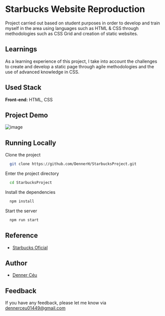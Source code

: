 
# Starbucks Website Reproduction

Project carried out based on student purposes in order to develop and train myself in the area using languages ​​such as HTML & CSS through methodologies such as CSS Grid and creation of static websites.
## Learnings

As a learning experience of this project, I take into account the challenges to create and develop a static page through agile methodologies and the use of advanced knowledge in CSS.

## Used Stack

**Front-end:** HTML, CSS


## Project Demo

![image](https://user-images.githubusercontent.com/90917273/167725664-f32b029d-eaec-44f9-a095-9310dab4c837.png)


## Running Locally

Clone the project

```bash
  git clone https://github.com/DennerH/StarbucksProject.git
```

Enter the project directory

```bash
  cd StarbucksProject
```

Install the dependencies

```bash
  npm install
```

Start the server

```bash
  npm run start
```


## Reference

 - [Starbucks Oficial](https://www.starbucks.com/)


## Author

- [Denner Céu](https://www.linkedin.com/in/dennerhcrodrigues/)


## Feedback

If you have any feedback, please let me know via dennerceu01449@gmail.com
